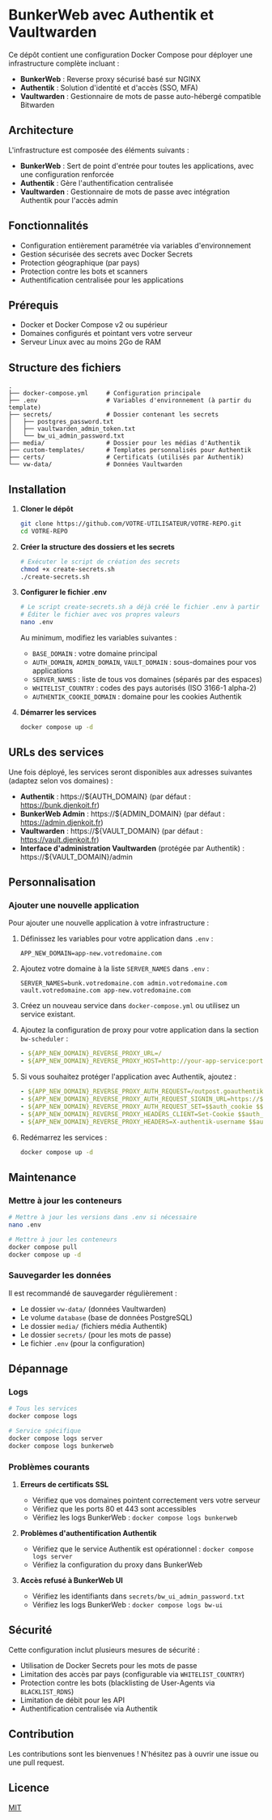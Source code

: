 # BunkerWeb avec Authentik et Vaultwarden

Ce dépôt contient une configuration Docker Compose pour déployer une infrastructure complète incluant :

- **BunkerWeb** : Reverse proxy sécurisé basé sur NGINX
- **Authentik** : Solution d'identité et d'accès (SSO, MFA)
- **Vaultwarden** : Gestionnaire de mots de passe auto-hébergé compatible Bitwarden

## Architecture

L'infrastructure est composée des éléments suivants :

- **BunkerWeb** : Sert de point d'entrée pour toutes les applications, avec une configuration renforcée
- **Authentik** : Gère l'authentification centralisée
- **Vaultwarden** : Gestionnaire de mots de passe avec intégration Authentik pour l'accès admin

## Fonctionnalités

- Configuration entièrement paramétrée via variables d'environnement
- Gestion sécurisée des secrets avec Docker Secrets
- Protection géographique (par pays)
- Protection contre les bots et scanners
- Authentification centralisée pour les applications

## Prérequis

- Docker et Docker Compose v2 ou supérieur
- Domaines configurés et pointant vers votre serveur
- Serveur Linux avec au moins 2Go de RAM

## Structure des fichiers

```
.
├── docker-compose.yml     # Configuration principale
├── .env                   # Variables d'environnement (à partir du template)
├── secrets/               # Dossier contenant les secrets
│   ├── postgres_password.txt
│   ├── vaultwarden_admin_token.txt
│   └── bw_ui_admin_password.txt
├── media/                 # Dossier pour les médias d'Authentik
├── custom-templates/      # Templates personnalisés pour Authentik
├── certs/                 # Certificats (utilisés par Authentik)
└── vw-data/               # Données Vaultwarden
```

## Installation

1. **Cloner le dépôt**
   ```bash
   git clone https://github.com/VOTRE-UTILISATEUR/VOTRE-REPO.git
   cd VOTRE-REPO
   ```

2. **Créer la structure des dossiers et les secrets**
   ```bash
   # Exécuter le script de création des secrets
   chmod +x create-secrets.sh
   ./create-secrets.sh
   ```

3. **Configurer le fichier .env**
   ```bash
   # Le script create-secrets.sh a déjà créé le fichier .env à partir du template
   # Éditer le fichier avec vos propres valeurs
   nano .env
   ```
   
   Au minimum, modifiez les variables suivantes :
   - `BASE_DOMAIN` : votre domaine principal
   - `AUTH_DOMAIN`, `ADMIN_DOMAIN`, `VAULT_DOMAIN` : sous-domaines pour vos applications
   - `SERVER_NAMES` : liste de tous vos domaines (séparés par des espaces)
   - `WHITELIST_COUNTRY` : codes des pays autorisés (ISO 3166-1 alpha-2)
   - `AUTHENTIK_COOKIE_DOMAIN` : domaine pour les cookies Authentik

4. **Démarrer les services**
   ```bash
   docker compose up -d
   ```

## URLs des services

Une fois déployé, les services seront disponibles aux adresses suivantes (adaptez selon vos domaines) :

- **Authentik** : https://${AUTH_DOMAIN} (par défaut : https://bunk.djenkoit.fr)
- **BunkerWeb Admin** : https://${ADMIN_DOMAIN} (par défaut : https://admin.djenkoit.fr)
- **Vaultwarden** : https://${VAULT_DOMAIN} (par défaut : https://vault.djenkoit.fr)
- **Interface d'administration Vaultwarden** (protégée par Authentik) : https://${VAULT_DOMAIN}/admin

## Personnalisation

### Ajouter une nouvelle application

Pour ajouter une nouvelle application à votre infrastructure :

1. Définissez les variables pour votre application dans `.env` :
   ```
   APP_NEW_DOMAIN=app-new.votredomaine.com
   ```

2. Ajoutez votre domaine à la liste `SERVER_NAMES` dans `.env` :
   ```
   SERVER_NAMES=bunk.votredomaine.com admin.votredomaine.com vault.votredomaine.com app-new.votredomaine.com
   ```

3. Créez un nouveau service dans `docker-compose.yml` ou utilisez un service existant.

4. Ajoutez la configuration de proxy pour votre application dans la section `bw-scheduler` :
   ```yaml
   - ${APP_NEW_DOMAIN}_REVERSE_PROXY_URL=/
   - ${APP_NEW_DOMAIN}_REVERSE_PROXY_HOST=http://your-app-service:port
   ```

5. Si vous souhaitez protéger l'application avec Authentik, ajoutez :
   ```yaml
   - ${APP_NEW_DOMAIN}_REVERSE_PROXY_AUTH_REQUEST=/outpost.goauthentik.io/auth/nginx
   - ${APP_NEW_DOMAIN}_REVERSE_PROXY_AUTH_REQUEST_SIGNIN_URL=https://${AUTH_DOMAIN}/outpost.goauthentik.io/start?rd=$$scheme%3A%2F%2F$$host$$request_uri
   - ${APP_NEW_DOMAIN}_REVERSE_PROXY_AUTH_REQUEST_SET=$$auth_cookie $$upstream_http_set_cookie;$$authentik_username $$upstream_http_x_authentik_username;$$authentik_groups $$upstream_http_x_authentik_groups;$$authentik_email $$upstream_http_x_authentik_email;$$authentik_name $$upstream_http_x_authentik_name;$$authentik_uid $$upstream_http_x_authentik_uid
   - ${APP_NEW_DOMAIN}_REVERSE_PROXY_HEADERS_CLIENT=Set-Cookie $$auth_cookie
   - ${APP_NEW_DOMAIN}_REVERSE_PROXY_HEADERS=X-authentik-username $$authentik_username;X-authentik-groups $$authentik_groups;X-authentik-email $$authentik_email;X-authentik-name $$authentik_name;X-authentik-uid $$authentik_uid
   ```

6. Redémarrez les services :
   ```bash
   docker compose up -d
   ```

## Maintenance

### Mettre à jour les conteneurs
```bash
# Mettre à jour les versions dans .env si nécessaire
nano .env

# Mettre à jour les conteneurs
docker compose pull
docker compose up -d
```

### Sauvegarder les données
Il est recommandé de sauvegarder régulièrement :
- Le dossier `vw-data/` (données Vaultwarden)
- Le volume `database` (base de données PostgreSQL)
- Le dossier `media/` (fichiers média Authentik)
- Le dossier `secrets/` (pour les mots de passe)
- Le fichier `.env` (pour la configuration)

## Dépannage

### Logs
```bash
# Tous les services
docker compose logs

# Service spécifique
docker compose logs server
docker compose logs bunkerweb
```

### Problèmes courants

1. **Erreurs de certificats SSL**
   - Vérifiez que vos domaines pointent correctement vers votre serveur
   - Vérifiez que les ports 80 et 443 sont accessibles
   - Vérifiez les logs BunkerWeb : `docker compose logs bunkerweb`

2. **Problèmes d'authentification Authentik**
   - Vérifiez que le service Authentik est opérationnel : `docker compose logs server`
   - Vérifiez la configuration du proxy dans BunkerWeb

3. **Accès refusé à BunkerWeb UI**
   - Vérifiez les identifiants dans `secrets/bw_ui_admin_password.txt`
   - Vérifiez les logs BunkerWeb : `docker compose logs bw-ui`

## Sécurité

Cette configuration inclut plusieurs mesures de sécurité :
- Utilisation de Docker Secrets pour les mots de passe
- Limitation des accès par pays (configurable via `WHITELIST_COUNTRY`)
- Protection contre les bots (blacklisting de User-Agents via `BLACKLIST_RDNS`)
- Limitation de débit pour les API
- Authentification centralisée via Authentik

## Contribution

Les contributions sont les bienvenues ! N'hésitez pas à ouvrir une issue ou une pull request.

## Licence

[MIT](LICENSE)

